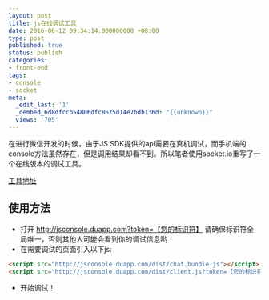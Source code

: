 ```yaml
---
layout: post
title: js在线调试工具
date: 2016-06-12 09:34:14.000000000 +08:00
type: post
published: true
status: publish
categories:
- front-end
tags:
- console
- socket
meta:
  _edit_last: '1'
  _oembed_6d8dfccb54806dfc8675d14e7bdb136d: "{{unknown}}"
  views: '705'
---
```

在进行微信开发的时候，由于JS SDK提供的api需要在真机调试，而手机端的console方法虽然存在，但是调用结果却看不到。所以笔者使用socket.io重写了一个在线版本的调试工具。

[工具地址](http://jsconsole.org/)

## 使用方法
+ 打开 http://jsconsole.duapp.com?token=【您的标识符】 请确保标识符全局唯一，否则其他人可能会看到你的调试信息哟！   
+ 在需要调试的页面引入以下js:   

```html
<script src="http://jsconsole.duapp.com/dist/chat.bundle.js"></script>
<script src="http://jsconsole.duapp.com/dist/client.js?token=【您的标识符】"></script>
```

+ 开始调试！